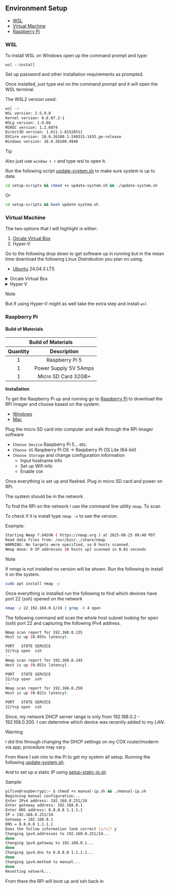## Environment Setup

- [WSL](#wsl)
- [Virtual Machine](#virtual-machine)
- [Raspberry Pi](#raspberry-pi)

### WSL 

To install WSL on Windows open up the command prompt and type:
```
wsl --install
```
Set up password and other installation requirements as prompted.

Once installed, just type wsl on the command prompt and it will open the WSL terminal.

The WSL2 version used:
```bash
wsl -v
WSL version: 2.5.9.0
Kernel version: 6.6.87.2-1
WSLg version: 1.0.66
MSRDC version: 1.2.6074
Direct3D version: 1.611.1-81528511
DXCore version: 10.0.26100.1-240331-1435.ge-release
Windows version: 10.0.26100.4946
```

> [!TIP]
> Also just use `window + r` and type wsl to open it.

Run the following script [update-system.sh](setup-scripts/update-system.sh) to make sure system is up to date.
```bash
cd setup-scripts && chmod +x update-system.sh && ./update-system.sh
```
Or
```bash
cd setup-scripts && bash update-system.sh
```

### Virtual Machine

The two options that I will highlight is either:
1. [Orcale Virtual Box](https://www.virtualbox.org/wiki/Downloads)
2. Hyper-V

Go to the following drop down to get software up in running but in the mean time download the following Linux Distrobution you plan on using.
- [Ubuntu](https://ubuntu.com/download/desktop/thank-you?version=24.04.3&architecture=amd64&lts=true) 24.04.3 LTS

<details>
<summary>Orcale Virtual Box</summary>

To set up Orcale Virtual Box go through the steps by clicking the following link [Orcale Virtual Box Download](https://www.virtualbox.org/wiki/Downloads)

Click the following download based on the type of Operating System.

Example: Click [here](https://download.virtualbox.org/virtualbox/7.2.2/VirtualBox-7.2.2-170484-Win.exe) for the windows download.

Once download is complete and installed, go through the steps of creating a virtual machine.

Click `New` and input the following information:
- `VM Name` Input Information
- `ISO Image` Add which ever you are using [Ubuntu](https://ubuntu.com/download/desktop/thank-you?version=24.04.3&architecture=amd64&lts=true)
- `User Name` & `Password`
- `Hostname`
- Allocate `RAM` `CPU` and `Disk` space
Hit finish

From there boot up the system.

Once booted up in the termial do the following:
```
git clone https://github.com/jracelis-hub/FTP-Server.git
```
Run the following script [update-system.sh](setup-scripts/update-system.sh) to make sure system is up to date.
```bash
cd setup-scripts && chmod +x update-system.sh && ./update-system.sh
```
Or
```bash
cd setup-scripts && bash update-system.sh
```
---
</details>

<details>
<summary>Hyper V</summary>

For offical documentation of how to install Hyper V use [Install Hyper-V](https://learn.microsoft.com/en-us/windows-server/virtualization/hyper-v/get-started/install-hyper-v?tabs=gui&pivots=windows).

To download through gui version which I will be highlighting go start menu or `window` + `r` and type control panel 
- Control Panel -> Programs and Features
- Left side click `Turn Windows features on or off`
- Scroll down to `Hyper V` and check the box off
- Reboot may be required

Open up `Hyper-V Manager` and for quick installation do the following:
- `Quick Create...` on the right side of the task bar
- Click `Ubuntu LTS` 
- Create Virtual Machine

> Note: The LTS support may not be up to date download from [Ubuntu](https://ubuntu.com/download/desktop/thank-you?version=24.04.3&architecture=amd64&lts=true) for the up to date version.

Walk through the set up once set up do the following:
```
git clone https://github.com/jracelis-hub/FTP-Server.git
```
Run the following script [update-system.sh](setup-scripts/update-system.sh) to make sure system is up to date.
```bash
cd setup-scripts && chmod +x update-system.sh && ./update-system.sh
```
Or
```bash
cd setup-scripts && bash update-system.sh
```
---
</details>

> [!NOTE]
> But if using Hyper-V might as well take the extra step and install `wsl`

### Raspberry Pi

#### Build of Materials

<table>
	<thead align="center">
		<tr>
			<th colspan="2">Build of Materials</>
		</tr>
		<tr>
			<th>Quantity</th>
			<th>Description</th>
		</tr>
	</thead>
	<tbody align="center">
		<tr>
			<td>1</td>
			<td>Raspberry Pi 5</td>
		</tr>
		<tr>
			<td>1</td>
			<td>Power Supply 5V 5Amps</td>
		</tr>
		<tr>
			<td>1</td>
			<td>Micro SD Card 32GB+</td>
		</tr>
	</tbody>
</table>

**Installation**

To get the Raspberry Pi up and running go to [Raspberry Pi](https://www.raspberrypi.com/software/) to download the RPi Imager and choose based on the system:
- [Windows](https://downloads.raspberrypi.com/imager/imager_latest.exe)
- [Mac](https://downloads.raspberrypi.com/imager/imager_latest.dmg)

Plug the micro SD card into computer and walk through the RPi Imager software
- `Choose Device` Raspberry Pi 5... etc.
- `Choose OS` Raspberry Pi OS -> Raspberry Pi OS Lite (64-bit)
- `Choose Storage` and change configuration information
	- Input hostname info
	- Set up Wifi info
	- Enable `SSH`

Once everything is set up and flashed. Plug in micro SD card and power on RPi.

The system should be in the network.

To find the RPi on the network I use the command line utility `nmap`. To scan 

To check if it is install type `nmap -v` to see the version. 

Example:
```bash
Starting Nmap 7.94SVN ( https://nmap.org ) at 2025-08-25 09:40 PDT
Read data files from: /usr/bin/../share/nmap
WARNING: No targets were specified, so 0 hosts scanned.
Nmap done: 0 IP addresses (0 hosts up) scanned in 0.01 seconds
```

> [!NOTE]
> If nmap is not installed no version will be shown. Run the following to install it on the system.

```bash
sudo apt install nmap -y
```

Once everything is installed run the following to find which devices have port 22 (_ssh_) opened on the network
```bash
nmap -p 22 192.168.0.1/24 | grep -B 4 open
```

The following command will scan the whole host subnet looking for open (ssh) port 22 and capturing the following IPv4 address.
```bash
Nmap scan report for 192.168.0.135
Host is up (0.055s latency).

PORT   STATE SERVICE
22/tcp open  ssh
--
Nmap scan report for 192.168.0.245
Host is up (0.052s latency).

PORT   STATE SERVICE
22/tcp open  ssh
--
Nmap scan report for 192.168.0.250
Host is up (0.021s latency).

PORT   STATE SERVICE
22/tcp open  ssh
```

Since, my network DHCP server range is only from 192.168.0.2 - 192.168.0.200. I can determine which device was recently added to my _LAN_. 

> [!WARNING]
> I did this through changing the DHCP settings on my COX router/moderm via app, procedure may vary.

From there I ssh into to the Pi to get my system all setup. Running the following [update-system.sh](setup-scripts/update-system.sh).

And to set up a static IP using [setup-static-ip.sh](setup-scripts/update-system.sh)

Sample:
```bash
pifive@raspberrypi:~ $ chmod +x manual-ip.sh && ./manual-ip.sh
Beginning manual configuration...
Enter IPv4 address: 192.168.0.251/24
Enter gateway address: 192.168.0.1
Enter DNS address: 8.8.8.8 1.1.1.1
IP = 192.168.0.251/24
Gateway = 192.168.0.1
DNS = 8.8.8.8 1.1.1.1
Does the follow information look correct [y/n]? y
Changing ipv4.addresses to 192.168.0.251/24...
done
Changing ipv4.gateway to 192.168.0.1...
done
Changing ipv4.dns to 8.8.8.8 1.1.1.1...
done
Changing ipv4.method to manual...
done
Resetting network...
```

From there the RPi will boot up and ssh back in 

